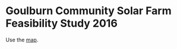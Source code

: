# Goulburn Community Solar Farm Feasibility Study 2016

Use the
[map](http://indexgeo.com.au/map/goulburn-community-solar-farm-feasibility-study-2016/).
